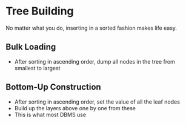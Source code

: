 # Tree Building
No matter what you do, inserting in a sorted fashion makes life easy.

## Bulk Loading
* After sorting in ascending order, dump all nodes in the tree from smallest to largest

## Bottom-Up Construction
* After sorting in ascending order, set the value of all the leaf nodes
* Build up the layers above one by one from these
* This is what most DBMS use

